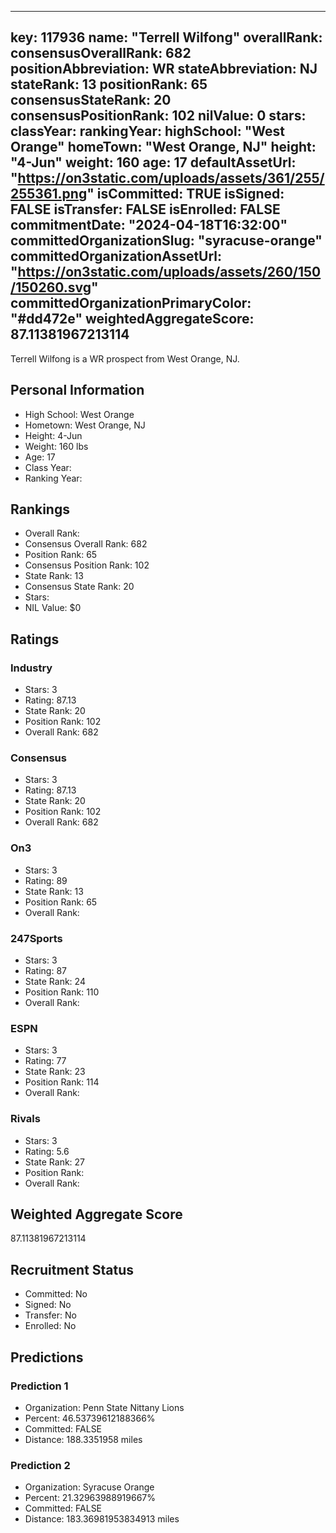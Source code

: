 ---
  key: 117936
  name: "Terrell Wilfong"
  overallRank: 
  consensusOverallRank: 682
  positionAbbreviation: WR
  stateAbbreviation: NJ
  stateRank: 13
  positionRank: 65
  consensusStateRank: 20
  consensusPositionRank: 102
  nilValue: 0
  stars: 
  classYear: 
  rankingYear: 
  highSchool: "West Orange"
  homeTown: "West Orange, NJ"
  height: "4-Jun"
  weight: 160
  age: 17
  defaultAssetUrl: "https://on3static.com/uploads/assets/361/255/255361.png"
  isCommitted: TRUE
  isSigned: FALSE
  isTransfer: FALSE
  isEnrolled: FALSE
  commitmentDate: "2024-04-18T16:32:00"
  committedOrganizationSlug: "syracuse-orange"
  committedOrganizationAssetUrl: "https://on3static.com/uploads/assets/260/150/150260.svg"
  committedOrganizationPrimaryColor: "#dd472e"
  weightedAggregateScore: 87.11381967213114
  ---
  
  Terrell Wilfong is a WR prospect from West Orange, NJ.
  
  ## Personal Information
  - High School: West Orange
  - Hometown: West Orange, NJ
  - Height: 4-Jun
  - Weight: 160 lbs
  - Age: 17
  - Class Year: 
  - Ranking Year: 
  
  ## Rankings
  - Overall Rank: 
  - Consensus Overall Rank: 682
  - Position Rank: 65
  - Consensus Position Rank: 102
  - State Rank: 13
  - Consensus State Rank: 20
  - Stars: 
  - NIL Value: $0
  
  ## Ratings
  
  ### Industry
  - Stars: 3
  - Rating: 87.13
  - State Rank: 20
  - Position Rank: 102
  - Overall Rank: 682
  
  ### Consensus
  - Stars: 3
  - Rating: 87.13
  - State Rank: 20
  - Position Rank: 102
  - Overall Rank: 682
  
  ### On3
  - Stars: 3
  - Rating: 89
  - State Rank: 13
  - Position Rank: 65
  - Overall Rank: 
  
  ### 247Sports
  - Stars: 3
  - Rating: 87
  - State Rank: 24
  - Position Rank: 110
  - Overall Rank: 
  
  ### ESPN
  - Stars: 3
  - Rating: 77
  - State Rank: 23
  - Position Rank: 114
  - Overall Rank: 
  
  ### Rivals
  - Stars: 3
  - Rating: 5.6
  - State Rank: 27
  - Position Rank: 
  - Overall Rank: 
  
  ## Weighted Aggregate Score
  87.11381967213114
  
  ## Recruitment Status
  - Committed: No
  - Signed: No
  - Transfer: No
  - Enrolled: No
  
  
  
  ## Predictions
  
  ### Prediction 1
  - Organization: Penn State Nittany Lions
  - Percent: 46.53739612188366%
  - Committed: FALSE
  - Distance: 188.3351958 miles
  
  ### Prediction 2
  - Organization: Syracuse Orange
  - Percent: 21.32963988919667%
  - Committed: FALSE
  - Distance: 183.36981953834913 miles
  